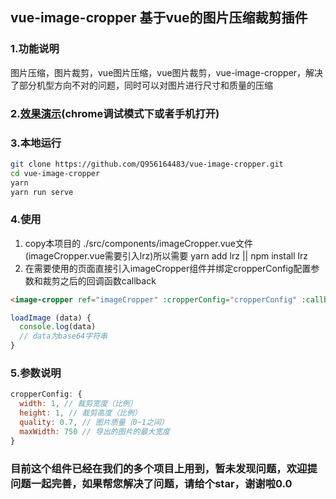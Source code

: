 ## vue-image-cropper 基于vue的图片压缩裁剪插件

### 1.功能说明
图片压缩，图片裁剪，vue图片压缩，vue图片裁剪，vue-image-cropper，解决了部分机型方向不对的问题，同时可以对图片进行尺寸和质量的压缩
### 2.[效果演示](https://q956164483.github.io/vue-image-cropper/dist/#/)(chrome调试模式下或者手机打开)
### 3.本地运行
```bash
git clone https://github.com/Q956164483/vue-image-cropper.git
cd vue-image-cropper
yarn
yarn run serve
```
### 4.使用
1. copy本项目的 ./src/components/imageCropper.vue文件 (imageCropper.vue需要引入lrz)所以需要 yarn add lrz || npm install lrz
2. 在需要使用的页面直接引入imageCropper组件并绑定cropperConfig配置参数和裁剪之后的回调函数callback
```HTML
<image-cropper ref="imageCropper" :cropperConfig="cropperConfig" :callback="loadImage"></image-cropper>
```
```javascript
loadImage (data) {
  console.log(data)
  // data为base64字符串
}
```
### 5.参数说明
```javascript
cropperConfig: {
  width: 1, // 裁剪宽度（比例）
  height: 1, // 裁剪高度（比例）
  quality: 0.7, // 图片质量（0~1之间）
  maxWidth: 750 // 导出的图片的最大宽度
}
```
### 目前这个组件已经在我们的多个项目上用到，暂未发现问题，欢迎提问题一起完善，如果帮您解决了问题，请给个star，谢谢啦0.0



